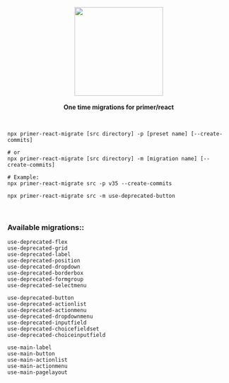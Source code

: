 <p align="center">
  <img src="https://octodex.github.com/images/manufacturetocat.png" height="200px"/>
  <br><br>
  <b>One time migrations for primer/react</b>
</p>

&nbsp;

```
npx primer-react-migrate [src directory] -p [preset name] [--create-commits]

# or
npx primer-react-migrate [src directory] -m [migration name] [--create-commits]

# Example:
npx primer-react-migrate src -p v35 --create-commits

npx primer-react-migrate src -m use-deprecated-button
```

&nbsp;

### Available migrations::

```
use-deprecated-flex
use-deprecated-grid
use-deprecated-label
use-deprecated-position
use-deprecated-dropdown
use-deprecated-borderbox
use-deprecated-formgroup
use-deprecated-selectmenu

use-deprecated-button
use-deprecated-actionlist
use-deprecated-actionmenu
use-deprecated-dropdownmenu
use-deprecated-inputfield
use-deprecated-choicefieldset
use-deprecated-choiceinputfield

use-main-label
use-main-button
use-main-actionlist
use-main-actionmenu
use-main-pagelayout
```
